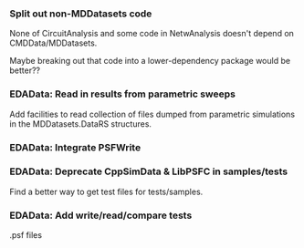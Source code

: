 ### Split out non-MDDatasets code

None of CircuitAnalysis and some code in NetwAnalysis doesn't depend on CMDData/MDDatasets.

Maybe breaking out that code into a lower-dependency package would be better??

### EDAData: Read in results from parametric sweeps
Add facilities to read collection of files dumped from parametric simulations in the MDDatasets.DataRS structures.

### EDAData: Integrate PSFWrite

### EDAData: Deprecate CppSimData & LibPSFC in samples/tests
Find a better way to get test files for tests/samples.

### EDAData: Add write/read/compare tests
.psf files
